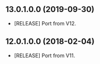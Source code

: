## 13.0.1.0.0 (2019-09-30)

- \[RELEASE\] Port from V12.

## 12.0.1.0.0 (2018-02-04)

- \[RELEASE\] Port from V11.
